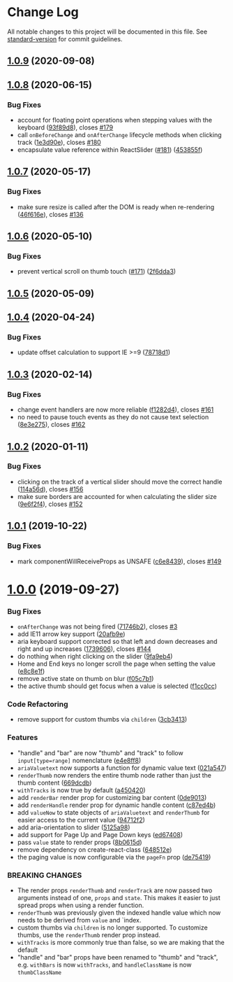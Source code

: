 # Change Log

All notable changes to this project will be documented in this file. See [standard-version](https://github.com/conventional-changelog/standard-version) for commit guidelines.

## [1.0.9](https://github.com/zillow/react-slider/compare/v1.0.8...v1.0.9) (2020-09-08)



## [1.0.8](https://github.com/zillow/react-slider/compare/v1.0.7...v1.0.8) (2020-06-15)


### Bug Fixes

* account for floating point operations when stepping values with the keyboard ([93f89d8](https://github.com/zillow/react-slider/commit/93f89d811f639837d7ba81a48524224cd672c2aa)), closes [#179](https://github.com/zillow/react-slider/issues/179)
* call `onBeforeChange` and `onAfterChange` lifecycle methods when clicking track ([1e3d90e](https://github.com/zillow/react-slider/commit/1e3d90e13203cc860ed8b52651008956af197a71)), closes [#180](https://github.com/zillow/react-slider/issues/180)
* encapsulate value reference within ReactSlider ([#181](https://github.com/zillow/react-slider/issues/181)) ([453855f](https://github.com/zillow/react-slider/commit/453855f24b210be7ae5a889a3ca6b6f7925b2194))



## [1.0.7](https://github.com/zillow/react-slider/compare/v1.0.6...v1.0.7) (2020-05-17)


### Bug Fixes

* make sure resize is called after the DOM is ready when re-rendering ([46f616e](https://github.com/zillow/react-slider/commit/46f616e1ed71f60611c377015fceaea2bf52a3ca)), closes [#136](https://github.com/zillow/react-slider/issues/136)



## [1.0.6](https://github.com/zillow/react-slider/compare/v1.0.5...v1.0.6) (2020-05-10)


### Bug Fixes

* prevent vertical scroll on thumb touch ([#171](https://github.com/zillow/react-slider/issues/171)) ([2f6dda3](https://github.com/zillow/react-slider/commit/2f6dda360eb814efc5e491ca8db62ac03719255a))



## [1.0.5](https://github.com/zillow/react-slider/compare/v1.0.4...v1.0.5) (2020-05-09)



## [1.0.4](https://github.com/zillow/react-slider/compare/v1.0.3...v1.0.4) (2020-04-24)


### Bug Fixes

* update offset calculation to support IE >=9 ([78718d1](https://github.com/zillow/react-slider/commit/78718d179209684a11863f8d7ff674c759f72966))



## [1.0.3](https://github.com/zillow/react-slider/compare/v1.0.2...v1.0.3) (2020-02-14)


### Bug Fixes

* change event handlers are now more reliable ([f1282d4](https://github.com/zillow/react-slider/commit/f1282d442d9d8ede3dca6c6ca91174b79461b61f)), closes [#161](https://github.com/zillow/react-slider/issues/161)
* no need to pause touch events as they do not cause text selection ([8e3e275](https://github.com/zillow/react-slider/commit/8e3e27526a8e48689fe72a88ed5f70e554bf375c)), closes [#162](https://github.com/zillow/react-slider/issues/162)



## [1.0.2](https://github.com/zillow/react-slider/compare/v1.0.1...v1.0.2) (2020-01-11)


### Bug Fixes

* clicking on the track of a vertical slider should move the correct handle ([114a56d](https://github.com/zillow/react-slider/commit/114a56d)), closes [#156](https://github.com/zillow/react-slider/issues/156)
* make sure borders are accounted for when calculating the slider size ([9e6f2f4](https://github.com/zillow/react-slider/commit/9e6f2f4)), closes [#152](https://github.com/zillow/react-slider/issues/152)



## [1.0.1](https://github.com/zillow/react-slider/compare/v1.0.0...v1.0.1) (2019-10-22)


### Bug Fixes

* mark componentWillReceiveProps as UNSAFE ([c6e8439](https://github.com/zillow/react-slider/commit/c6e8439)), closes [#149](https://github.com/zillow/react-slider/issues/149)



# [1.0.0](https://github.com/zillow/react-slider/compare/v0.11.2...v1.0.0) (2019-09-27)


### Bug Fixes

* `onAfterChange` was not being fired ([71746b2](https://github.com/zillow/react-slider/commit/71746b2)), closes [#3](https://github.com/zillow/react-slider/issues/3)
* add IE11 arrow key support ([20afb9e](https://github.com/zillow/react-slider/commit/20afb9e))
* aria keyboard support corrected so that left and down decreases and right and up increases ([1739606](https://github.com/zillow/react-slider/commit/1739606)), closes [#144](https://github.com/zillow/react-slider/issues/144)
* do nothing when right clicking on the slider ([9fa9eb4](https://github.com/zillow/react-slider/commit/9fa9eb4))
* Home and End keys no longer scroll the page when setting the value ([e8c8e1f](https://github.com/zillow/react-slider/commit/e8c8e1f))
* remove active state on thumb on blur ([f05c7b1](https://github.com/zillow/react-slider/commit/f05c7b1))
* the active thumb should get focus when a value is selected ([f1cc0cc](https://github.com/zillow/react-slider/commit/f1cc0cc))


### Code Refactoring

* remove support for custom thumbs via `children` ([3cb3413](https://github.com/zillow/react-slider/commit/3cb3413))


### Features

* "handle" and "bar" are now "thumb" and "track" to follow `input[type=range]` nomenclature ([e4e8ff8](https://github.com/zillow/react-slider/commit/e4e8ff8))
* `ariaValuetext` now supports a function for dynamic value text ([021a547](https://github.com/zillow/react-slider/commit/021a547))
* `renderThumb` now renders the entire thumb node rather than just the thumb content ([669dcdb](https://github.com/zillow/react-slider/commit/669dcdb))
* `withTracks` is now true by default ([a450420](https://github.com/zillow/react-slider/commit/a450420))
* add `renderBar` render prop for customizing bar content ([0de9013](https://github.com/zillow/react-slider/commit/0de9013))
* add `renderHandle` render prop for dynamic handle content ([c87ed4b](https://github.com/zillow/react-slider/commit/c87ed4b))
* add `valueNow` to state objects of `ariaValuetext` and `renderThumb` for easier access to the current value ([94712f2](https://github.com/zillow/react-slider/commit/94712f2))
* add aria-orientation to slider ([5125a98](https://github.com/zillow/react-slider/commit/5125a98))
* add support for Page Up and Page Down keys ([ed67408](https://github.com/zillow/react-slider/commit/ed67408))
* pass `value` state to render props ([8b0615d](https://github.com/zillow/react-slider/commit/8b0615d))
* remove dependency on create-react-class ([648512e](https://github.com/zillow/react-slider/commit/648512e))
* the paging value is now configurable via the `pageFn` prop ([de75419](https://github.com/zillow/react-slider/commit/de75419))


### BREAKING CHANGES

* The render props `renderThumb` and `renderTrack` are now passed two arguments
instead of one, `props` and `state`. This makes it easier to just spread props when using
a render function.
* `renderThumb` was previously given the indexed handle value
which now needs to be derived from `value` and `index.
* custom thumbs via `children` is no longer supported.
To customize thumbs, use the `renderThumb` render prop instead.
* `withTracks` is more commonly true than false,
so we are making that the default
* "handle" and "bar" props have been renamed to "thumb" and "track",
e.g. `withBars` is now `withTracks`, and `handleClassName` is now `thumbClassName`
